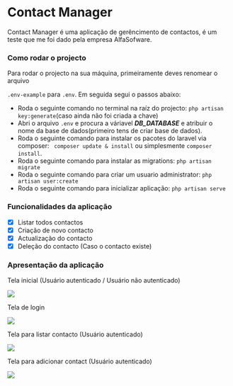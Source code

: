 <h1>Contact Manager</h1>

<p>Contact Manager é uma aplicação de gerêncimento de contactos, é um teste que me foi dado pela empresa AlfaSofware.</p>

### Como rodar o projecto
<p>Para rodar o projecto na sua máquina, primeiramente deves renomear o arquivo

```.env-example``` para ```.env```. Em seguida segui o passos abaixo:</p>

- Roda o seguinte comando no terminal na raíz do projecto: ``` php artisan key:generate ```(caso ainda não foi criada a chave)
- Abri o arquivo ```.env``` e procura a váriavel ***DB_DATABASE*** e atribuir o nome da base de dados(primeiro tens de criar  base de dados).
- Roda o seguinte comando para instalar os pacotes do laravel via composer: ``` composer update & install``` ou simplesmente ``` composer install ```.
- Roda o seguinte comando para instalar as migrations: ``` php artisan migrate ```
- Roda o seguinte comando para criar um usuario administrator: ``` php artisan user:create ```
- Roda o seguinte comando para inicializar aplicação: ``` php artisan serve ```
### Funcionalidades da aplicação
- [x] Listar todos contactos
- [x] Criação de novo contacto
- [x] Actualização do contacto
- [x] Deleção do contacto (Caso o contacto existe)

### Apresentação da aplicação

<p>Tela inicial (Usuário autenticado / Usuário não autenticado)</p>
<img src="home.png" />
<p>Tela de login</p>
<img src="login.png" />

<p>Tela para listar contacto (Usuário autenticado)</p>
<img src="contact-auth.png" />

<p>Tela para adicionar contact (Usuário autenticado)</p>
<img src="add.png" />
